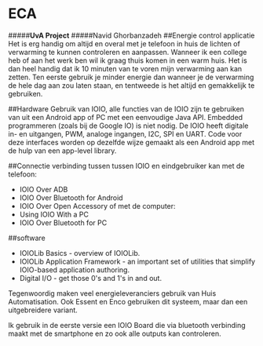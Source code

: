 # ECA

#####**UvA Project**
#####Navid Ghorbanzadeh
##Energie control applicatie
Het is erg handig om altijd en overal met je telefoon in huis de lichten of verwarming te kunnen controleren en aanpassen. Wanneer ik een college heb of aan het werk ben wil ik graag thuis komen in een warm huis. Het is dan heel handig dat ik 10 minuten van te voren mijn verwarming aan kan zetten. Ten eerste gebruik je minder energie dan wanneer je de verwarming de hele dag aan zou laten staan, en tentweede is het altijd en gemakkelijk te gebruiken. 

##Hardware
Gebruik van IOIO, alle functies van de IOIO zijn te gebruiken van uit een Android app of PC met een eenvoudige Java API. Embedded programmeren (zoals bij de Google IO) is niet nodig. De IOIO heeft digitale in- en uitgangen, PWM, analoge ingangen, I2C, SPI en UART. Code voor deze interfaces worden op dezelfde wijze gemaakt als een Android app met de hulp van een app-level library. 

##Connectie
verbinding tussen tussen IOIO en eindgebruiker kan met de telefoon:
 - IOIO Over ADB
 - IOIO Over Bluetooth for Android
 - IOIO Over Open Accessory
 of met  de computer:
 - Using IOIO With a PC
 - IOIO Over Bluetooth for PC

 ##software
 - IOIOLib Basics - overview of IOIOLib.
 - IOIOLib Application Framework - an important set of utilities that simplify IOIO-based application authoring. 
 - Digital I/O - get those 0's and 1's in and out.

Tegenwoordig maken veel energieleveranciers gebruik van Huis Automatisation. Ook Essent en Enco gebruiken dit systeem, maar dan een uitgebreidere variant. 

Ik gebruik in de eerste versie een IOIO Board die via bluetooth verbinding maakt met de smartphone en zo ook alle outputs kan controleren.
